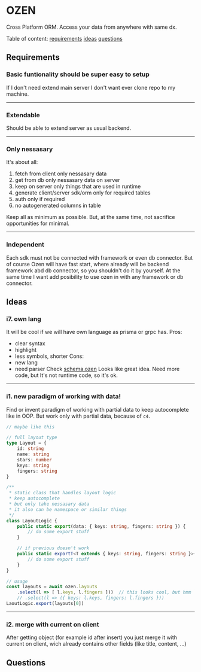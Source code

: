 # OZEN
Cross Platform ORM. Access your data from anywhere with same dx.

Table of content: 
[requirements](#requirements)
[ideas](#ideas)
[questions]()


## Requirements


### Basic funtionality should be super easy to setup
If I don't need extend main server I don't want ever clone repo to my machine.

---
### Extendable
Should be able to extend server as usual backend.

---
### Only nessasary
It's about all:
1. fetch from client only nessasary data
2. get from db only nessasary data on server
3. keep on server only things that are used in runtime
4. generate client/server sdk/orm only for required tables
5. auth only if required
6. no autogenerated columns in table

Keep all as minimum as possible. But, at the same time, not sacrifice opportunities for minimal.

---
### Independent
Each sdk must not be connected with framework or even db connector. But of course Ozen will have fast start, where already will be backend framework abd db connector, so you shouldn't do it by yourself. At the same time I want add posibility to use ozen in with any framework or db connector.


## Ideas

### i7. own lang
It will be cool if we will have own language as prisma or grpc has.
Pros:
- clear syntax
- highlight
- less symbols, shorter
Cons:
- new lang
- need parser
Check [schema.ozen](./docs/schema/schema.ozen)
Looks like great idea.
Need more code, but It's not runtime code, so it's ok.

---
### i1. new paradigm of working with data!
Find or invent paradigm of working with partial data to keep autocomplete like in OOP.
But work only with partial data, because of `c4`.

```ts
// maybe like this

// full layout type
type Layout = {
    id: string
    name: string
    stars: number
    keys: string
    fingers: string
}

/**
 * static class that handles layout logic
 * keep autocomplete
 * but only take nessasary data
 * it also can be namespace or similar things
 */
class LayoutLogic {
    public static export(data: { keys: string, fingers: string }) {
        // do some export stuff
    }

    // if previous doesn't work
    public static exportT<T extends { keys: string, fingers: string }>(data: T) {
        // do some export stuff
    }
}

// usage
const layouts = await ozen.layouts
    .select(l => [ l.keys, l.fingers ]))  // this looks cool, but hmm `c5`
    // .select(l => ({ keys: l.keys, fingers: l.fingers })) 
LaoutLogic.export(layouts[0])
```

---
### i2. merge with current on client
After getting object (for example id after insert) you just merge it with current on client, wich already contains other fields (like title, content, ...)

## Questions

